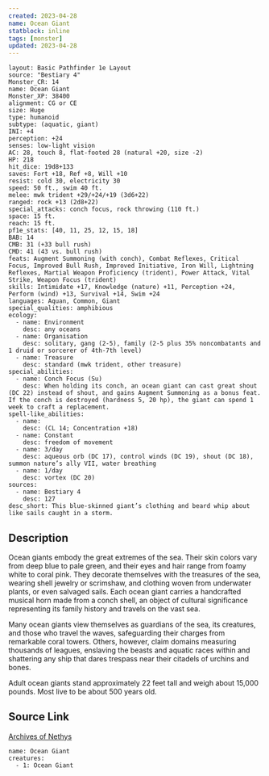 ```yaml
---
created: 2023-04-28
name: Ocean Giant
statblock: inline
tags: [monster]
updated: 2023-04-28
---
```

```statblock
layout: Basic Pathfinder 1e Layout
source: "Bestiary 4"
Monster_CR: 14
name: Ocean Giant
Monster_XP: 38400
alignment: CG or CE
size: Huge
type: humanoid
subtype: (aquatic, giant)
INI: +4
perception: +24
senses: low-light vision
AC: 28, touch 8, flat-footed 28 (natural +20, size -2)
HP: 218
hit_dice: 19d8+133
saves: Fort +18, Ref +8, Will +10
resist: cold 30, electricity 30
speed: 50 ft., swim 40 ft.
melee: mwk trident +29/+24/+19 (3d6+22)
ranged: rock +13 (2d8+22)
special_attacks: conch focus, rock throwing (110 ft.)
space: 15 ft.
reach: 15 ft.
pf1e_stats: [40, 11, 25, 12, 15, 18]
BAB: 14
CMB: 31 (+33 bull rush)
CMD: 41 (43 vs. bull rush)
feats: Augment Summoning (with conch), Combat Reflexes, Critical Focus, Improved Bull Rush, Improved Initiative, Iron Will, Lightning Reflexes, Martial Weapon Proficiency (trident), Power Attack, Vital Strike, Weapon Focus (trident)
skills: Intimidate +17, Knowledge (nature) +11, Perception +24, Perform (wind) +13, Survival +14, Swim +24
languages: Aquan, Common, Giant
special_qualities: amphibious
ecology:
  - name: Environment
    desc: any oceans
  - name: Organisation
    desc: solitary, gang (2-5), family (2-5 plus 35% noncombatants and 1 druid or sorcerer of 4th-7th level)
  - name: Treasure
    desc: standard (mwk trident, other treasure)
special_abilities:
  - name: Conch Focus (Su)
    desc: When holding its conch, an ocean giant can cast great shout (DC 22) instead of shout, and gains Augment Summoning as a bonus feat. If the conch is destroyed (hardness 5, 20 hp), the giant can spend 1 week to craft a replacement.
spell-like_abilities:
  - name:
    desc: (CL 14; Concentration +18)
  - name: Constant
    desc: freedom of movement
  - name: 3/day
    desc: aqueous orb (DC 17), control winds (DC 19), shout (DC 18), summon nature’s ally VII, water breathing
  - name: 1/day
    desc: vortex (DC 20)
sources:
  - name: Bestiary 4
    desc: 127
desc_short: This blue-skinned giant’s clothing and beard whip about like sails caught in a storm.
```
## Description
Ocean giants embody the great extremes of the sea. Their skin colors vary from deep blue to pale green, and their eyes and hair range from foamy white to coral pink. They decorate themselves with the treasures of the sea, wearing shell jewelry or scrimshaw, and clothing woven from underwater plants, or even salvaged sails. Each ocean giant carries a handcrafted musical horn made from a conch shell, an object of cultural significance representing its family history and travels on the vast sea.

Many ocean giants view themselves as guardians of the sea, its creatures, and those who travel the waves, safeguarding their charges from remarkable coral towers. Others, however, claim domains measuring thousands of leagues, enslaving the beasts and aquatic races within and shattering any ship that dares trespass near their citadels of urchins and bones.

Adult ocean giants stand approximately 22 feet tall and weigh about 15,000 pounds. Most live to be about 500 years old.
## Source Link
[Archives of Nethys](https://aonprd.com/MonsterDisplay.aspx?ItemName=Ocean%20Giant)
```encounter-table
name: Ocean Giant
creatures:
  - 1: Ocean Giant
```
